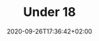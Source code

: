 ---
title: "Under 18"
date: 2020-09-26T17:36:42+02:00
foto: ""
giocatori: []
allenatori:
- allenatori/perissinotto-mauro/_index.md
- allenatori/leonardelli-ivo-jose/_index.md
- allenatori/pesca-nicola/_index.md
- allenatori/gambino-lorenzo/_index.md
- allenatori/marco-rizzo-paoli/_index.md
categorie: under-18
stagioni: 2016-2017
---